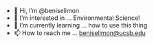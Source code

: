 - 👋 Hi, I’m @beniselimon
- 👀 I’m interested in ... Environmental Science! 
- 🌱 I’m currently learning ... how to use this thing
- 📫 How to reach me ... beniselimon@ucsb.edu

<!---
beniselimon/beniselimon is a ✨ special ✨ repository because its `README.md` (this file) appears on your GitHub profile.
You can click the Preview link to take a look at your changes.
--->
